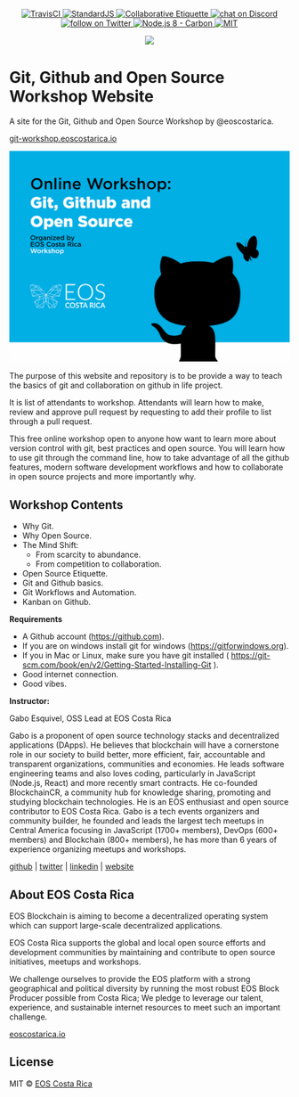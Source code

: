 <p align="center">
	<a href="https://travis-ci.org/eoscostarica/git-github-workshop">
		<img src="https://travis-ci.org/eoscostarica/git-github-workshop.svg?branch=master" alt="TravisCI">
	</a>
	<a href="http://standardjs.com">
		<img src="https://img.shields.io/badge/code%20style-standard-brightgreen.svg" alt="StandardJS">
	</a>
	<a href="https://git.io/col">
		<img src="https://img.shields.io/badge/%E2%9C%93-collaborative_etiquette-brightgreen.svg" alt="Collaborative Etiquette">
	</a>
	<a href="https://discord.gg/bBpQHym">
		<img src="https://img.shields.io/discord/447118387118735380.svg?logo=discord" alt="chat on Discord">
	</a>
	<a href="https://twitter.com/intent/follow?screen_name=eoscostarica">
		<img src="https://img.shields.io/twitter/follow/eoscostarica.svg?style=social&logo=twitter" alt="follow on Twitter">
	</a>
	<a href="https://nodejs.org/en/blog/release/v8.0.0/">
		<img src="https://img.shields.io/badge/node%20version-carbon-brightgreen.svg" alt="Node.js 8 - Carbon">
	</a>
	<a href="#">
		<img src="https://img.shields.io/dub/l/vibe-d.svg" alt="MIT">
	</a>
</p>

<p align="center">
	<a href="https://eoscostarica.io">
		<img src="https://cdn.rawgit.com/eoscostarica/assets/574d20a6/logos/eoscolors-transparent.png" width="300">
	</a>
</p>

# Git, Github and Open Source Workshop Website

A site for the Git, Github and Open Source Workshop by @eoscostarica.

[git-workshop.eoscostarica.io](https://git-workshop.eoscostarica.io)

<p align="center">
	<img src="img/git-workshop-banner.png" width="600">
</p>

The purpose of this website and repository is to be provide a way to teach the basics of git and collaboration on github in life project.

It is list of attendants to workshop. Attendants will learn how to make, review and approve pull request by requesting to add their profile to list through a pull request.  

This free online workshop open to anyone how want to learn more about version control with git, best practices and open source. You will learn how to use git through the command line, how to take advantage of all the github features, modern software development workflows and how to collaborate in open source projects and more importantly why.

## Workshop Contents

- Why Git.
- Why Open Source.
- The Mind Shift:
	- From scarcity to abundance.
	- From competition to collaboration.
- Open Source Etiquette.
- Git and Github basics.
- Git Workflows and Automation.
- Kanban on Github.

**Requirements**

- A Github account (https://github.com).
- If you are on windows install git for windows (https://gitforwindows.org).
- If you in Mac or Linux, make sure you have git installed ( https://git-scm.com/book/en/v2/Getting-Started-Installing-Git ).
- Good internet connection.
- Good vibes.

**Instructor:**

Gabo Esquivel, OSS Lead at EOS Costa Rica

Gabo is a proponent of open source technology stacks and decentralized applications (DApps). He believes that blockchain will have a cornerstone role in our society to build better, more efficient, fair, accountable and transparent organizations, communities and economies. He leads software engineering teams and also loves coding, particularly in JavaScript (Node.js, React) and more recently smart contracts. He co-founded BlockchainCR, a community hub for knowledge sharing, promoting and studying blockchain technologies. He is an EOS enthusiast and open source contributor to EOS Costa Rica. Gabo is a tech events organizers and community builder, he founded and leads the largest tech meetups in Central America focusing in JavaScript (1700+ members), DevOps (600+ members) and Blockchain (800+ members), he has more than 6 years of experience organizing meetups and workshops.

[github](https://github.com/gaboesquivel) | [twitter](https://twitter.com/gaboesquivel) | [linkedin](https://linkedin.com/in/gaboesquivel) | [website](https://gaboesquivel.com)


## About EOS Costa Rica

EOS Blockchain is aiming to become a decentralized operating system which can support large-scale decentralized applications.

EOS Costa Rica supports the global and local open source efforts and development communities by maintaining and contribute to open source initiatives, meetups and workshops.

We challenge ourselves to provide the EOS platform with a strong geographical and political diversity by running the most robust EOS Block Producer possible from Costa Rica; We pledge to leverage our talent, experience, and sustainable internet resources to meet such an important challenge.

[eoscostarica.io](https://eoscostarica.io)

## License

MIT © [EOS Costa Rica](https://eoscostarica.io)  
